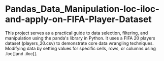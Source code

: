 # Pandas_Data_Manipulation-loc-iloc-and-apply-on-FIFA-Player-Dataset
This project serves as a practical guide to data selection, filtering, and manipulation using the panda's library in Python. It uses a FIFA 20 players dataset (players_20.csv) to demonstrate core data wrangling techniques. Modifying data by setting values for specific cells, rows, or columns using .loc[]and .iloc[].
